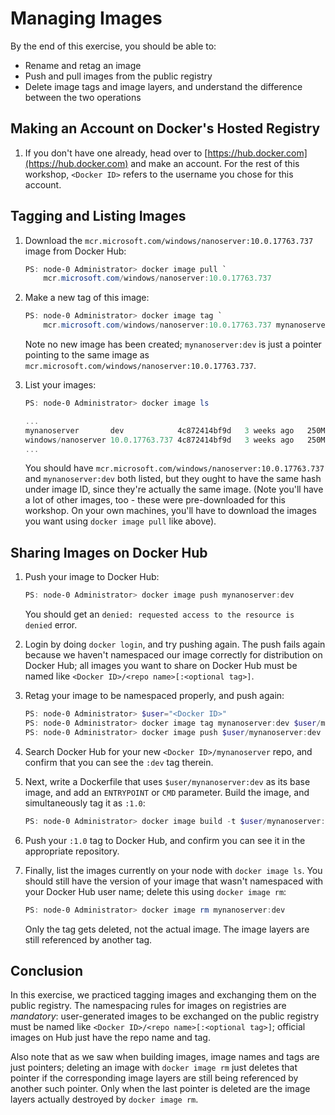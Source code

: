 # Managing Images

By the end of this exercise, you should be able to:

 - Rename and retag an image
 - Push and pull images from the public registry
 - Delete image tags and image layers, and understand the difference between the two operations

## Making an Account on Docker's Hosted Registry

1.  If you don't have one already, head over to [https://hub.docker.com](https://hub.docker.com) and make an account. For the rest of this workshop, `<Docker ID>` refers to the username you chose for this account.

## Tagging and Listing Images

1.  Download the `mcr.microsoft.com/windows/nanoserver:10.0.17763.737` image from Docker Hub:

    ```powershell
    PS: node-0 Administrator> docker image pull `
        mcr.microsoft.com/windows/nanoserver:10.0.17763.737
    ```

2.  Make a new tag of this image:

    ```powershell
    PS: node-0 Administrator> docker image tag `
        mcr.microsoft.com/windows/nanoserver:10.0.17763.737 mynanoserver:dev
    ```

    Note no new image has been created; `mynanoserver:dev` is just a pointer pointing to the same image as `mcr.microsoft.com/windows/nanoserver:10.0.17763.737`.

3.  List your images:

    ```powershell
    PS: node-0 Administrator> docker image ls

    ...
    mynanoserver       dev            4c872414bf9d   3 weeks ago   250MB
    windows/nanoserver 10.0.17763.737 4c872414bf9d   3 weeks ago   250MB
    ...
    ```
    
    You should have `mcr.microsoft.com/windows/nanoserver:10.0.17763.737` and `mynanoserver:dev` both listed, but they ought to have the same hash under image ID, since they're actually the same image. (Note you'll have a lot of other images, too - these were pre-downloaded for this workshop. On your own machines, you'll have to download the images you want using `docker image pull` like above).

## Sharing Images on Docker Hub

1.  Push your image to Docker Hub:

    ```powershell
    PS: node-0 Administrator> docker image push mynanoserver:dev
    ```

    You should get an `denied: requested access to the resource is denied` error.

2.  Login by doing `docker login`, and try pushing again. The push fails again because we haven't namespaced our image correctly for distribution on Docker Hub; all images you want to share on Docker Hub must be named like `<Docker ID>/<repo name>[:<optional tag>]`.

3.  Retag your image to be namespaced properly, and push again:

    ```powershell
    PS: node-0 Administrator> $user="<Docker ID>"
    PS: node-0 Administrator> docker image tag mynanoserver:dev $user/mynanoserver:dev
    PS: node-0 Administrator> docker image push $user/mynanoserver:dev
    ```

4.  Search Docker Hub for your new `<Docker ID>/mynanoserver` repo, and confirm that you can see the `:dev` tag therein.

5.  Next, write a Dockerfile that uses `$user/mynanoserver:dev` as its base image, and add an `ENTRYPOINT` or `CMD` parameter. Build the image, and simultaneously tag it as `:1.0`:

    ```powershell
    PS: node-0 Administrator> docker image build -t $user/mynanoserver:1.0 .
    ```

6.  Push your `:1.0` tag to Docker Hub, and confirm you can see it in the appropriate repository.

7.  Finally, list the images currently on your node with `docker image ls`. You should still have the version of your image that wasn't namespaced with your Docker Hub user name; delete this using `docker image rm`:

    ```powershell
    PS: node-0 Administrator> docker image rm mynanoserver:dev
    ```

    Only the tag gets deleted, not the actual image. The image layers are still referenced by another tag.

## Conclusion

In this exercise, we practiced tagging images and exchanging them on the public registry. The namespacing rules for images on registries are *mandatory*: user-generated images to be exchanged on the public registry must be named like `<Docker ID>/<repo name>[:<optional tag>]`; official images on Hub just have the repo name and tag.

Also note that as we saw when building images, image names and tags are just pointers; deleting an image with `docker image rm` just deletes that pointer if the corresponding image layers are still being referenced by another such pointer. Only when the last pointer is deleted are the image layers actually destroyed by `docker image rm`.

